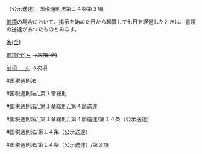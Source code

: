 （公示送達）
国税通則法第１４条第３項

[前項](国税通則法＿＿＿＿＿第１４条第２項)の場合において、掲示を始めた日から起算して七日を経過したときは、書類の送達があつたものとみなす。

[条(全)](国税通則法＿＿＿＿＿第１４条_.md)

[前項(全)←](国税通則法＿＿＿＿＿第１４条第２項_.md)  ~~→次項(全)~~

[前項 　 ←](国税通則法＿＿＿＿＿第１４条第２項.md)  ~~→次項~~



#国税通則法

#国税通則法/_第１章総則

#国税通則法/_第１章総則/_第４節送達

#国税通則法/_第１章総則/_第４節送達/第１４条（公示送達）

#国税通則法/第１４条（公示送達）

#国税通則法/第１４条（公示送達）/第３項

